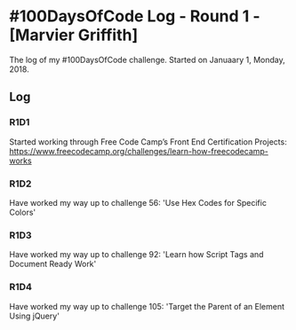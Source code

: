 # #100DaysOfCode Log - Round 1 - [Marvier Griffith]

The log of my #100DaysOfCode challenge. Started on Januaary 1, Monday, 2018.

## Log

### R1D1
Started working through Free Code Camp’s Front End Certification Projects: https://www.freecodecamp.org/challenges/learn-how-freecodecamp-works

### R1D2
Have worked my way up to challenge 56: 'Use Hex Codes for Specific Colors'

### R1D3
Have worked my way up to challenge 92: 'Learn how Script Tags and Document Ready Work'

### R1D4
Have worked my way up to challenge 105: 'Target the Parent of an Element Using jQuery'